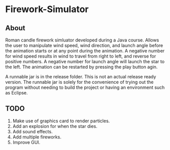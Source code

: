 # Firework-Simulator

## About
Roman candle firework simluator developed during a Java course. Allows the user to manipulate wind speed, wind direction, and launch angle before the animation starts or at any point during the animation. A negative number for wind speed results in wind to travel from right to left, and reverse for positive numbers. A negative number for launch angle will launch the star to the left. The animation can be restarted by pressing the play button agin.

A runnable jar is in the release folder. This is not an actual release ready version. The runnable jar is solely for the convenience of trying out the program without needing to build the project or having an environment such as Eclipse.

## TODO
1. Make use of graphics card to render particles.
2. Add an explosion for when the star dies.
3. Add sound effects.
4. Add multiple fireworks.
5. Improve GUI.
